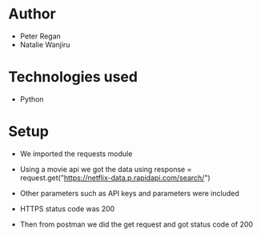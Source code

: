 # Author 
- Peter Regan
- Natalie Wanjiru

# Technologies used
- Python
 
# Setup
- We imported the requests module
- Using a movie api we got the data using response = request.get("https://netflix-data.p.rapidapi.com/search/")

- Other parameters such as API keys and parameters were included

- HTTPS status code was 200

- Then from postman we did the get request and got status code of 200
